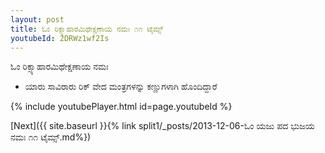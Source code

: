 ```yaml
---
layout: post
title: ಓಂ ರಿಕ್ಸ್ಯಾಹಾರಮಿಥೇಕ್ಷಣಾಯ ನಮಃ ೧೧ ಟೈಮ್ಸ್
youtubeId: 2DRWz1wf2Is
---
```

 
 
 ಓಂ ರಿಕ್ಸ್ಯಾಹಾರಮಿಥೇಕ್ಷಣಾಯ ನಮಃ  
 
 -  ಯಾರು ಸಾವಿರಾರು ರಿಕ್ ವೇದ ಮಂತ್ರಗಳನ್ನು ಕಣ್ಣುಗಳಾಗಿ ಹೊಂದಿದ್ದಾರೆ 
 
  
 
  
 
 
 
 
 
 


{% include youtubePlayer.html id=page.youtubeId %}
 
[Next]({{ site.baseurl }}{% link  split1/_posts/2013-12-06-ಓಂ ಯಜು ಪದ ಭುಜಯ ನಮಃ ೧೧ ಟೈಮ್ಸ್.md%})
 

